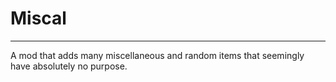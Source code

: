 # Miscal
------------------------------
A mod that adds many miscellaneous and random items that seemingly have absolutely no purpose.
